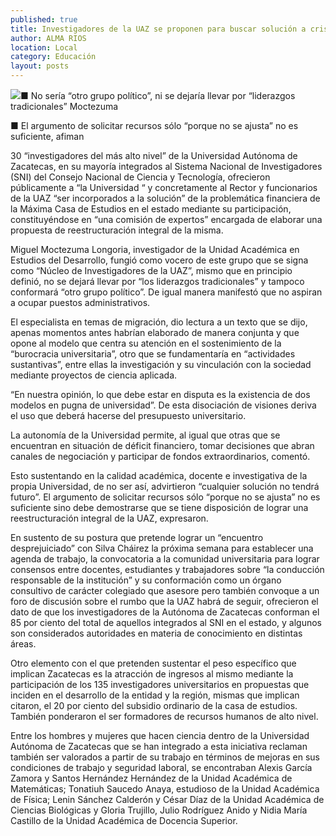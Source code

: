 ```yaml
---
published: true
title: Investigadores de la UAZ se proponen para buscar solución a crisis financiera
author: ALMA RIOS
location: Local
category: Educación
layout: posts
---
```


![](http://i.imgur.com/htv5i6Em.jpg)■ No sería “otro grupo político”, ni se dejaría llevar por “liderazgos tradicionales” Moctezuma

■ El argumento de solicitar recursos sólo “porque no se ajusta” no es suficiente, afiman

30 “investigadores del más alto nivel” de la Universidad Autónoma de Zacatecas, en su mayoría integrados al Sistema Nacional de Investigadores (SNI) del Consejo Nacional de Ciencia y Tecnología, ofrecieron públicamente a “la Universidad “ y concretamente al Rector y funcionarios de la UAZ “ser incorporados a la solución” de la problemática financiera de la Máxima Casa de Estudios en el estado mediante su participación, constituyéndose en “una comisión de expertos” encargada de elaborar una propuesta de reestructuración integral de la misma.

Miguel Moctezuma Longoria, investigador de la Unidad Académica en Estudios del Desarrollo, fungió como vocero de este grupo que se signa como “Núcleo de Investigadores de la UAZ”, mismo que en principio definió, no se dejará llevar por “los liderazgos tradicionales” y tampoco conformará “otro grupo político”. De igual manera manifestó que no aspiran a ocupar puestos administrativos.

El especialista en temas de migración, dio lectura a un texto que se dijo, apenas momentos antes habrían elaborado de manera conjunta y que opone al modelo que centra su atención en el sostenimiento de la “burocracia universitaria”,  otro que se fundamentaría en “actividades sustantivas”, entre ellas la investigación y su vinculación con la sociedad mediante proyectos de ciencia aplicada.

“En nuestra opinión, lo que debe estar en disputa es la existencia de dos modelos en pugna de universidad”. De esta disociación de visiones deriva el uso que deberá hacerse del presupuesto universitario.

La autonomía de la Universidad permite, al igual que otras que se encuentran en situación de déficit financiero, tomar decisiones que abran canales de negociación y participar de fondos extraordinarios, comentó.

Esto sustentando en la calidad académica, docente e investigativa de la propia Universidad, de no ser así, advirtieron “cualquier solución no tendrá futuro”. El argumento de solicitar recursos sólo “porque no se ajusta” no es suficiente sino debe demostrarse que se tiene disposición de lograr una reestructuración integral de la UAZ, expresaron.

En sustento de su postura que pretende lograr un “encuentro desprejuiciado” con Silva Cháirez la próxima semana para establecer una agenda de trabajo, la convocatoria a la comunidad universitaria para lograr consensos entre docentes, estudiantes y trabajadores sobre “la conducción responsable de la institución” y su conformación como un órgano consultivo de carácter colegiado que asesore pero también convoque a un foro de discusión sobre el rumbo que la UAZ habrá de seguir, ofrecieron el dato de que los investigadores de la Autónoma de Zacatecas conforman el 85 por ciento del total de aquellos integrados al SNI en el estado, y algunos son considerados autoridades en materia de conocimiento en distintas áreas.

 Otro elemento con el que pretenden sustentar el peso específico que implican Zacatecas es la atracción de ingresos al mismo mediante la participación de los 135 investigadores universitarios en propuestas que inciden en el desarrollo de la entidad y la región, mismas que implican citaron, el 20 por ciento del subsidio ordinario de la casa de estudios. También ponderaron el ser formadores de recursos humanos de alto nivel. 
 
Entre los hombres y mujeres que hacen ciencia dentro de la Universidad Autónoma de Zacatecas que se han integrado a esta iniciativa reclaman también ser valorados a partir de su trabajo en términos de mejoras en sus condiciones de trabajo y seguridad laboral, se encontraban Alexis García Zamora y Santos Hernández Hernández de la Unidad Académica de Matemáticas; Tonatiuh  Saucedo Anaya, estudioso de la Unidad Académica de Física; Lenin Sánchez Calderón y César Díaz de la Unidad Académica de Ciencias Biológicas y Gloria Trujillo, Julio Rodríguez Anido y Nidia María Castillo de la Unidad Académica de Docencia Superior.

